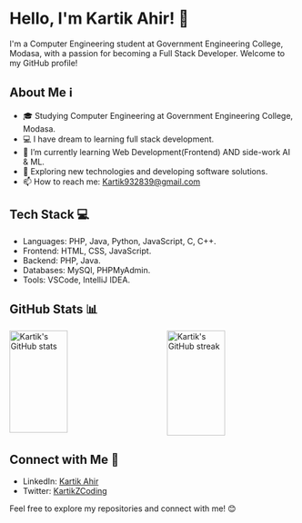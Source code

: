 # Hello, I'm Kartik Ahir! 👋

I'm a Computer Engineering student at Government Engineering College, Modasa, with a passion for becoming a Full Stack Developer. Welcome to my GitHub profile!

## About Me ℹ️

- 🎓 Studying Computer Engineering at Government Engineering College, Modasa.
- 💻 I have dream to learning full stack development.
- 🌱 I’m currently learning Web Development(Frontend) AND side-work AI & ML.
- 🤔 Exploring new technologies and developing software solutions.
- 📫 How to reach me: [Kartik932839@gmail.com](mailto:Kartik932839@gmail.com)

## Tech Stack 💻

- Languages: PHP, Java, Python, JavaScript, C, C++.
- Frontend: HTML, CSS, JavaScript.
- Backend: PHP, Java.
- Databases: MySQl, PHPMyAdmin.
- Tools: VSCode, IntelliJ IDEA.

## GitHub Stats 📊

<div style="display: flex; justify-content: space-between;">
  <img src="https://github-readme-stats.vercel.app/api?username=KartikZCoding&show_icons=true" alt="Kartik's GitHub stats" style="width: 45%; height: 180px;" />
  <img src="https://github-readme-streak-stats.herokuapp.com/?user=KartikZCoding" alt="Kartik's GitHub streak" style="width: 45%; height: 185px;" />
</div>

## Connect with Me 🤝

- LinkedIn: [Kartik Ahir](https://www.linkedin.com/in/kartik-ahir-69048726a/)
- Twitter: [KartikZCoding](https://twitter.com/KartikZCoding)

Feel free to explore my repositories and connect with me! 😊

